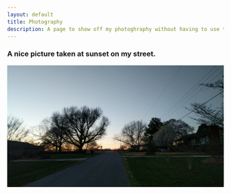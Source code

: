 ```yaml
---
layout: default
title: Photography
description: A page to show off my photoghraphy without having to use that awful app :)
---
```


### A nice picture taken at sunset on my street.
![Sunset on my street](IMG_20190305_183742.jpg)